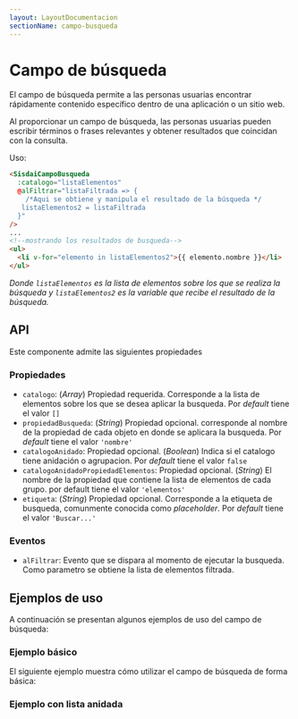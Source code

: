 ```yaml
---
layout: LayoutDocumentacion
sectionName: campo-busqueda
---
```


# Campo de búsqueda

El campo de búsqueda permite a las personas usuarias encontrar rápidamente contenido específico dentro de una aplicación o un sitio web.

Al proporcionar un campo de búsqueda, las personas usuarias pueden escribir términos o frases relevantes y obtener resultados que coincidan con la consulta.

Uso:

```html
<SisdaiCampoBusqueda
  :catalogo="listaElementos"
  @alFiltrar="listaFiltrada => {
    /*Aqui se obtiene y manipula el resultado de la búsqueda */
   listaElementos2 = listaFiltrada
  }"
/>
...
<!--mostrando los resultados de busqueda-->
<ul>
  <li v-for="elemento in listaElementos2">{{ elemento.nombre }}</li>
</ul>
```

_Donde `listaElementos` es la lista de elementos sobre los que se realiza la búsqueda y `listaElementos2` es la variable que recibe el resultado de la búsqueda._

<section id="api">

## API

Este componente admite las siguientes propiedades

### Propiedades

- `catalogo`: (_Array_) Propiedad requerida. Corresponde a la lista de elementos sobre los que se desea aplicar la busqueda. Por _default_ tiene el valor `[]`
- `propiedadBusqueda`: (_String_) Propiedad opcional. corresponde al nombre de la propiedad de cada objeto en donde se aplicara la busqueda. Por _default_ tiene el valor `'nombre'`
- `catalogoAnidado`: Propiedad opcional. (_Boolean_) Indica si el catalogo tiene anidación o agrupacion. Por _default_ tiene el valor `false`
- `catalogoAnidadoPropiedadElementos`: Propiedad opcional. (_String_) El nombre de la propiedad que contiene la lista de elementos de cada grupo. por default tiene el valor `'elementos'`
- `etiqueta`: (_String_) Propiedad opcional. Corresponde a la etiqueta de busqueda, comunmente conocida como _placeholder_. Por _default_ tiene el valor `'Buscar...'`

### Eventos

- `alFiltrar`: Evento que se dispara al momento de ejecutar la busqueda. Como parametro se obtiene la lista de elementos filtrada.

</section>

<section id="ejemplos">

## Ejemplos de uso

</section>

A continuación se presentan algunos ejemplos de uso del campo de búsqueda:

### Ejemplo básico

El siguiente ejemplo muestra cómo utilizar el campo de búsqueda de forma básica:

<utils-ejemplo-doc ruta="campo-busqueda/basico.vue"/>

### Ejemplo con lista anidada

<utils-ejemplo-doc ruta="campo-busqueda/catalogo-anidado.vue"/>

